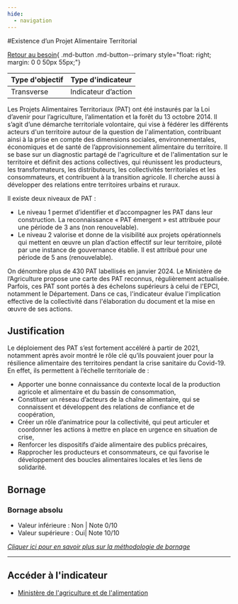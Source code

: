 ```yaml
---
hide:
  - navigation
---
```


#Existence d’un Projet Alimentaire Territorial 

[Retour au besoin](https://konsilion.github.io/diag360/pages/besoins/bv2){ .md-button .md-button--primary style="float: right; margin: 0 0 50px 55px;"}

|Type d'objectif|Type d'indicateur|
|--|--|
|Transverse|Indicateur d’action|

Les  Projets  Alimentaires  Territoriaux  (PAT)  ont  été  instaurés  par  la  Loi  d’avenir  pour l’agriculture,  l’alimentation  et  la  forêt  du  13  octobre  2014.  Il  s’agit  d’une  démarche territoriale volontaire, qui vise à fédérer les différents acteurs d'un territoire autour de la  question  de  l'alimentation,  contribuant  ainsi  à  la  prise en compte des dimensions sociales,  environnementales,  économiques  et  de  santé  de  l’approvisionnement alimentaire  du  territoire.  Il  se  base  sur  un  diagnostic  partagé  de  l'agriculture  et  de l'alimentation  sur  le  territoire  et  définit  des  actions  collectives,  qui  réunissent  les producteurs,  les  transformateurs,  les distributeurs, les collectivités territoriales et les consommateurs,  et  contribuent à la transition agricole. Il cherche aussi à développer des relations entre territoires urbains et ruraux. 

Il existe deux niveaux de PAT :

* Le  niveau  1  permet  d’identifier  et  d’accompagner  les  PAT  dans  leur construction.  La  reconnaissance  « PAT  émergent »  est  attribuée  pour  une période de 3 ans (non renouvelable). 
* Le  niveau  2  valorise  et  donne  de  la  visibilité  aux  projets  opérationnels  qui mettent  en  œuvre  un  plan  d’action  effectif  sur  leur  territoire,  piloté par une instance  de  gouvernance  établie.  Il  est  attribué  pour  une  période  de  5  ans (renouvelable). 
 
On dénombre plus de 430 PAT labellisés en janvier 2024. Le Ministère de l’Agriculture propose une carte des PAT reconnus, régulièrement actualisée. 
Parfois, ces PAT sont portés à des échelons supérieurs à celui de l'EPCI, notamment le Département.  Dans  ce  cas, l'indicateur évalue l'implication effective de la collectivité dans l'élaboration du document et la mise en œuvre de ses actions.  


## Justification

Le  déploiement  des  PAT  s’est fortement accéléré à partir de 2021, notamment après avoir  montré  le  rôle  clé  qu’ils  pouvaient  jouer  pour  la  résilience  alimentaire  des territoires  pendant  la  crise  sanitaire  du  Covid-19.  En  effet,  ils  permettent  à l’échelle territoriale de :
    
* Apporter  une bonne connaissance du contexte local de la production agricole et alimentaire et du bassin de consommation, 
* Constituer  un réseau d’acteurs de la chaîne alimentaire, qui se connaissent et développent des relations de confiance et de coopération, 
* Créer un rôle d’animatrice pour la collectivité, qui peut articuler et coordonner les actions à mettre en place en urgence en situation de crise, 
* Renforcer les dispositifs d’aide alimentaire des publics précaires, 
* Rapprocher  les  producteurs  et  consommateurs,  ce  qui  favorise  le développement des boucles alimentaires locales et les liens de solidarité.

## Bornage

### Bornage absolu

* Valeur inférieure : Non | Note 0/10
* Valeur supérieure : Oui| Note 10/10
  
*[Cliquer ici pour en savoir plus sur la méthodologie de bornage](https://konsilion.github.io/diag360/pages/indicateurs/methode_bornage)*

---

## Accéder à l'indicateur

- [Ministère de l'agriculture et de l'alimentation](https://agriculture.gouv.fr/plus-de-430-projets-alimentaires-territoriaux-pat-reconnus-par-le-ministere-au-1er-janvier-2024)
